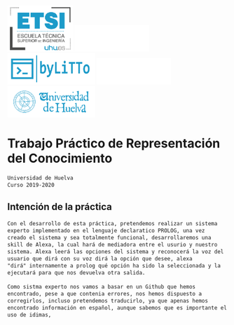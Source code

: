 <img src="imagenes/LogoETSI.png" width="150"> <img src="imagenes/HuecoBlanco.png" width="170"> <img src="imagenes/LogoLiTTo.png" width="200"> <img src="imagenes/HuecoBlanco.png" width="170"> <img src="imagenes/LogoUHU.png" width="200">

#   Trabajo Práctico de Representación del Conocimiento
    Universidad de Huelva
    Curso 2019-2020
    
   

##  Intención de la práctica
    Con el desarrollo de esta práctica, pretendemos realizar un sistema experto implementado en el lenguaje declaratico PROLOG, una vez         creado el sistema y sea totalmente funcional, desarrollaremos una skill de Alexa, la cual hará de mediadora entre el usurio y nuestro       sistema. Alexa leerá las opciones del sistema y reconocerá la voz del usuario que dirá con su voz dirá la opción que desee, alexa           "dirá" internamente a prolog qué opción ha sido la seleccionada y la ejecutará para que nos devuelva otra salida.
    
    Como sistma experto nos vamos a basar en un Github que hemos encontrado, pese a que contenia errores, nos hemos dispuesto a                 corregirlos, incluso pretendemos traducirlo, ya que apenas hemos encontrado información en español, aunque sabemos que es importante el     uso de idimas, 
